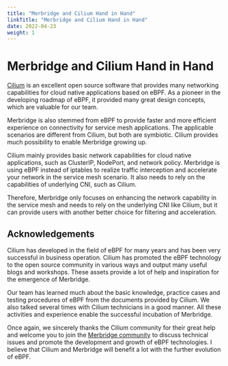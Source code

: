 ```yaml
---
title: "Merbridge and Cilium Hand in Hand"
linkTitle: "Merbridge and Cilium Hand in Hand"
date: 2022-04-23
weight: 1
---
```


# Merbridge and Cilium Hand in Hand

[Cilium](https://cilium.io/) is an excellent open source software that provides many networking capabilities for cloud native applications based on eBPF. As a pioneer in the developing roadmap of eBPF, it provided many great design concepts, which are valuable for our team.

Merbridge is also stemmed from eBPF to provide faster and more efficient experience on connectivity for service mesh applications. The applicable scenarios are different from Cilium, but both are symbiotic. Cilium provides much possibility to enable Merbridge growing up.

Cilium mainly provides basic network capabilities for cloud native applications, such as ClusterIP, NodePort, and network policy. Merbridge is using eBPF instead of iptables to realize traffic interception and accelerate your network in the service mesh scenario. It also needs to rely on the capabilities of underlying CNI, such as Cilium.

Therefore, Merbridge only focuses on enhancing the network capability in the service mesh and needs to rely on the underlying CNI like Cilium, but it can provide users with another better choice for filtering and acceleration.

## Acknowledgements

Cilium has developed in the field of eBPF for many years and has been very successful in business operation. Cilium has promoted the eBPF technology to the open source community in various ways and output many useful blogs and workshops. These assets provide a lot of help and inspiration for the emergence of Merbridge.

Our team has learned much about the basic knowledge, practice cases and testing procedures of eBPF from the documents provided by Cilium. We also talked several times with Cilium technicians in a good manner. All these activities and experience enable the successful incubation of Merbridge.

Once again, we sincerely thanks the Cilium community for their great help and welcome you to join the [Merbridge community](https://github.com/merbridge) to discuss technical issues and promote the development and growth of eBPF technologies. I believe that Cilium and Merbridge will benefit a lot with the further evolution of eBPF.
